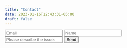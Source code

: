 ```yaml
---
title: "Contact"
date: 2023-01-16T12:43:31-05:00
draft: false
---
```


<form accept-charset="UTF-8" action="https://getform.io/f/ff33e1cb-0a85-4e8c-b33c-f0a6394064c7" method="POST">
    <input type="email" name="email" placeholder="Email">
    <input type="text" name="name" placeholder="Name">
    <input type="text" name="message" placeholder="Please describe the issue:">
    <button type="submit">Send</button>
</form>
